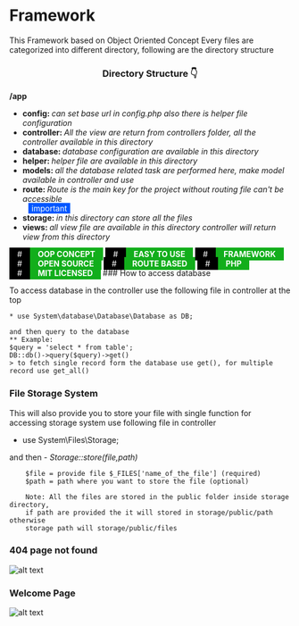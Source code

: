# Framework

This Framework based on Object Oriented Concept
Every files are categorized into different directory, following are the directory structure

<h3><center>Directory Structure 👇</center></h3>
      <strong>/app</strong>
      <ul>
        <li><strong>config: </strong><i>can set base url in config.php also there is helper file configuration</i></li>
        <li><strong>controller: </strong><i>All the view are return from controllers folder, all the controller available in this directory</i></li>
        <li><strong>database: </strong><i>database configuration are available in this directory</i></li>
        <li><strong>helper: </strong><i>helper file are available in this directory</i></li>
        <li><strong>models: </strong><i>all the database related task are performed here, make model available in controller and use</i></li>
        <li><strong>route: </strong><i>Route is the main key for the project without routing file can't be accessible</i></li><span style="background: #0058ff;border: 1px solid #0058ff;margin-left: 10px;padding: 0 5px;color: white;">important</span>
        <li><strong>storage: </strong><i>in this directory can store all the files</i></li>
        <li><strong>views: </strong><i>all view file are available in this directory controller will return view from this directory</i></li>
      </ul>
   
<span>
      
  <span>
    <span style="background: black;color: white;padding: 3px 14px;">&#x23;</span><span style="background: #12ae1b;color: white;padding: 3px 14px;"><b>OOP CONCEPT</b></span>
  </span>
  <span>
    <span style="background: black;color: white;padding: 3px 14px;">#</span><span style="background: #12ae1b;color: white;padding: 3px 14px;"><b>EASY TO USE</b></span>
  </span>
  <span>
    <span style="background: black;color: white;padding: 3px 14px;">#</span><span style="background: #12ae1b;color: white;padding: 3px 14px;"><b>FRAMEWORK</b></span>
  </span>
  <span>
    <span style="background: black;color: white;padding: 3px 14px;">#</span><span style="background: #12ae1b;color: white;padding: 3px 14px;"><b>OPEN SOURCE</b></span>
  </span>
  <span>
    <span style="background: black;color: white;padding: 3px 14px;">#</span><span style="background: #12ae1b;color: white;padding: 3px 14px;"><b>ROUTE BASED</b></span>
  </span>
  <span>
  <span style="background: black;color: white;padding: 3px 14px;">#</span><span style="background: #12ae1b;color: white;padding: 3px 14px;"><b>PHP</b></span>
  </span>
  <span>
    <span style="background: black;color: white;padding: 3px 14px;">#</span><span style="background: #12ae1b;color: white;padding: 3px 14px;"><b>MIT LICENSED</b></span>
  </span>
</span>      
### How to access database

  To access database in the controller use the following file in controller at the top

    * use System\database\Database\Database as DB;

    and then query to the database
    ** Example:
    $query = 'select * from table';
    DB::db()->query($query)->get()
    > to fetch single record form the database use get(), for multiple record use get_all()


### File Storage System

  This will also provide you to store your file with single function
  for accessing storage system use following file in controller

  * use System\Files\Storage;

  and then - <i> Storage::store($file,$path)</i>

        $file = provide file $_FILES['name_of_the_file'] (required)
        $path = path where you want to store the file (optional)

        Note: All the files are stored in the public folder inside storage directory,
        if path are provided the it will stored in storage/public/path otherwise
        storage path will storage/public/files

### 404 page not found

![alt text](https://prime-peck.000webhostapp.com/images/404.png)

### Welcome Page

![alt text](https://prime-peck.000webhostapp.com/images/welcome.png)
